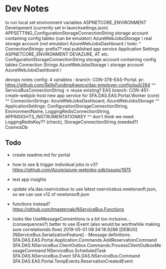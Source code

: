 # Dev Notes

 to run
   local
     set environment variables
       ASPNETCORE_ENVIRONMENT                            Development (currently set in launchsettings.json)
       APPSETTING_ConfigurationStorageConnectionString   storage account containing config tables (can be emulator)
       AzureWebJobsStorage                               \ real storage account (not emulator)
       AzureWebJobsDashboard                             /
       todo: ^ ConnectionStrings: prefix??
   real published app service
       Application Settings
         ASPNETCORE_ENVIRONMENT                         DEVAZURE, AT etc.
         ConfigurationStorageConnectionString           storage account containing config tables
       Connection Strings
         AzureWebJobsStorage                            \ storage account
         AzureWebJobsDashboard                          /

devops notes
 config: 4 variables : branch: CON-378-EAS-Portal. pr: https://github.com/SkillsFundingAgency/das-employer-config/pull/264
 ^^ ServiceBusConnectionString -> reuse existing?
 EAS branch: CON-451-create-webjob-host
 new app service for SFA.DAS.EAS.Portal.Worker (core)
 ^^ ConnectionStrings: AzureWebJobsDashboard, AzureWebJobsStorage
 ^^ ApplicationSettings: ConfigurationStorageConnectionString, EnvironmentName, LoggingRedisConnectionString, APPINSIGHTS_INSTRUMENTATIONKEY
 ^^ don't think we need: LoggingRedisKey?? (check), StorageConnectionString (needed?)
 CosmosDb

## Todo

* create readme.md for portal

* how to see & trigger individual jobs in v3?
https://github.com/Azure/azure-webjobs-sdk/issues/1975

* test app insights

* update sfa.das.nservicebus to use latest nservicebus.newtonsoft.json, so we can use v12 of newtonsoft.json

* functions instead? https://github.com/tmasternak/NServiceBus.Functions

* looks like UseMessageConventions is a bit too inclusive... (consequences?)
 better to use IEvent
 (also would be worthwhile making sure correlationids flow)
2019-05-01 08:34:18.9288 [DEBUG] [NServiceBus.SerializationFeature] - Message definitions:
SFA.DAS.EAS.Portal.Application.Commands.AddReservationCommand
SFA.DAS.NServiceBus.ClientOutbox.Commands.ProcessClientOutboxMessageCommand
NServiceBus.ScheduledTask
SFA.DAS.NServiceBus.Event
SFA.DAS.NServiceBus.Command
SFA.DAS.EAS.Portal.TempEvents.ReservationCreatedEvent


